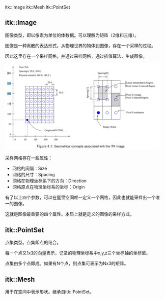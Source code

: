 itk::Image
itk::Mesh
itk::PointSet

## itk::Image

图像类型，即以像素为单位的体数据。可以理解为矩阵（2维和三维）。

图像是一种离散的表达形式，从物理世界的物体到图像，存在一个采样的过程。

因此这里存在一个采样网格，并通过采样网格，通过插值算法，生成图像。

![](imgres/2021-08-21-00-18-36.png)

采样网格存在一些属性：
- 网格的间隔：Size
- 网格的尺寸：Spacing
- 网格在物理坐标系下的方向：Direction
- 网格原点在物理坐标系的坐标：Origin

有了以上四个参数，可以在屋里空间唯一定义一个网格，因此也就能采样出一个唯一的图像。

这就是图像最重要的四个属性。本质上就是定义的图像的采样方式。

## itk::PointSet

点集类型。点集即点的结合。

每一个点又1x3的向量表示，记录的物理坐标系中x,y,z三个坐标轴的坐标值。

点集由多个点即成。如果有N个点，则点集可表示为Nx3的矩阵。


## itk::Mesh

用于在空间中表示形状。继承自itk::PointSet。



